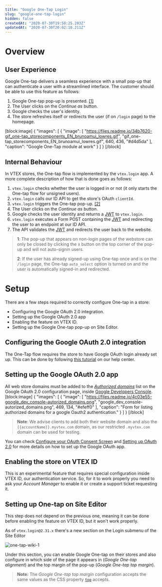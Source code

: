 ```yaml
---
title: "Google One-Tap Login"
slug: "google-one-tap-login"
hidden: false
createdAt: "2020-07-30T19:58:25.203Z"
updatedAt: "2020-07-30T20:02:10.211Z"
---
```

# Overview

## User Experience

Google One-tap delivers a seamless experience with a small pop-up that can authenticate a user with a streamlined interface. The customer should be able to use this feature as follows:

1. Google One-tap pop-up is presented. [[1]](#bottom_note_1)
2. The User clicks on the _Continue as_ button.
3. Google checks the user's identity.
4. The store refreshes itself or redirects the user (if on `/login` page) to the homepage.

[block:image]
{
  "images": [
    {
      "image": [
        "https://files.readme.io/34b7620-gif_one-tap_storecomponents_EN_brunoamui_lowres.gif",
        "gif_one-tap_storecomponents_EN_brunoamui_lowres.gif",
        640,
        436,
        "#d4d5da"
      ],
      "caption": "Google One-Tap module at work"
    }
  ]
}
[/block]
## Internal Behaviour

In VTEX stores, the One-tap flow is implemented by the `vtex.login` app. A more complete description of how that is done goes as follows:

1. `vtex.login` checks whether the user is logged in or not (it only starts the One-tap flow for unsigned users).
2. `vtex.login` calls our ID API to get the store's OAuth `clientId`.
3. `vtex.login` triggers the One-tap pop-up. [[2]](#bottom_note_2)
4. The User clicks on the _Continue as_ button.
5. Google checks the user identity and returns a [JWT](https://tools.ietf.org/html/rfc7519) to `vtex.login`.
6. `vtex.login` executes a Form POST containing the [JWT](https://tools.ietf.org/html/rfc7519) and redirecting the user to an endpoint at our ID API.
7. The API validates the [JWT](https://tools.ietf.org/html/rfc7519) and redirects the user back to the website.

> <a name="bottom_note_1"></a>**1**: The pop-up that appears on non-login pages of the webstore can only be closed by clicking the x button on the top corner of the pop-up and will not auto-signin users.
>
> <a name="bottom_note_2"></a>**2**: If the user has already signed-up using One-tap once and is on the `/login` page, the One-tap `auto_select` option is turned on and the user is automatically signed-in and redirected.

# Setup

There are a few steps required to correctly configure One-tap in a store:

- Configuring the Google OAuth 2.0 integration.
- Setting up the Google OAuth 2.0 app
- Enabling the feature on VTEX ID.
- Setting up the Google One-tap pop-up on Site Editor.

## Configuring the Google OAuth 2.0 integration

The One-Tap flow requires the store to have Google OAuth login already set up. This can be done by following [this tutorial](https://help.vtex.com/tutorial/registering-a-client-id-and-a-client-secret-for-login-with-google--1lBgDmetUM4goie6mYEOK6?locale=en) on our help center.

## Setting up the Google OAuth 2.0 app

All web store domains must be added to the [_Authorized domains_](https://support.google.com/cloud/answer/6158849#authorized-domains) list on the Google OAuth 2.0 configuration page, inside [Google Developers Console](https://console.developers.google.com/).
[block:image]
{
  "images": [
    {
      "image": [
        "https://files.readme.io/4c03e55-google_dev_console-autorized_domains.png",
        "google_dev_console-autorized_domains.png",
        469,
        134,
        "#efeff0"
      ],
      "caption": "Form for listing authorized domains for a google Oauth2 authentication."
    }
  ]
}
[/block]
> **Note**: We advise clients to add both their website domain and also the `{{accountName}}.myvtex.com` domain, as our restricted `.myvtex.com` domain can be used for testing.

You can check [Configure your OAuth Consent Screen](https://developers.google.com/identity/one-tap/web/guides/get-google-api-clientid#configure_your_oauth_consent_screen) and [Setting up OAuth 2.0](https://support.google.com/cloud/answer/6158849) for more details on how to set up the Google OAuth app.

## Enabling the store on VTEX ID

This is an experimental feature that requires special configuration inside VTEX ID, our authentication service. So, for it to work properly you need to ask your _Account Manager_ to enable it or create a support ticket requesting it.

## Setting up One-tap on Site Editor

This step does not depend on the previous one, meaning it can be done before enabling the feature on VTEX ID, but it won't work properly.

As of `vtex.login@2.31.x` there's a new section on the Login submenu of the Site Editor

![one-tap-wiki-1](https://user-images.githubusercontent.com/8474847/81576689-ef68b300-937e-11ea-9330-5d6ebafaa6ab.gif)

Under this section, you can enable Google One-tap on their stores and also configure in which side of the page it appears in (_Google One-tap alignment_) and the top margin of the pop-up (_Google One-tap top margin_).

>**Note:** The _Google One-tap top margin_ configuration accepts the same values as the CSS property [`top`](https://developer.mozilla.org/pt-PT/docs/Web/CSS/top) accepts.